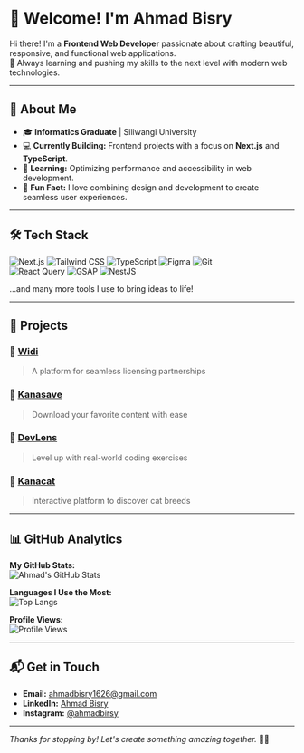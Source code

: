 # 🌟 Welcome! I'm Ahmad Bisry

Hi there! I'm a **Frontend Web Developer** passionate about crafting beautiful, responsive, and functional web applications.  
🚀 Always learning and pushing my skills to the next level with modern web technologies.

---

## 🚀 About Me

- 🎓 **Informatics Graduate** | Siliwangi University  
- 💻 **Currently Building:** Frontend projects with a focus on **Next.js** and **TypeScript**.  
- 🌱 **Learning:** Optimizing performance and accessibility in web development.  
- 🎯 **Fun Fact:** I love combining design and development to create seamless user experiences.  

---

## 🛠️ Tech Stack

![Next.js](https://img.shields.io/badge/Next.js-000000?style=for-the-badge&logo=nextdotjs&logoColor=white)
![Tailwind CSS](https://img.shields.io/badge/Tailwind_CSS-38B2AC?style=for-the-badge&logo=tailwind-css&logoColor=white)
![TypeScript](https://img.shields.io/badge/TypeScript-007ACC?style=for-the-badge&logo=typescript&logoColor=white)
![Figma](https://img.shields.io/badge/Figma-F24E1E?style=for-the-badge&logo=figma&logoColor=white)
![Git](https://img.shields.io/badge/Git-F05032?style=for-the-badge&logo=git&logoColor=white)  
![React Query](https://img.shields.io/badge/React_Query-FF4154?style=for-the-badge&logo=react-query&logoColor=white)
![GSAP](https://img.shields.io/badge/GSAP-88CE02?style=for-the-badge&logo=greensock&logoColor=white)
![NestJS](https://img.shields.io/badge/NestJS-E0234E?style=for-the-badge&logo=nestjs&logoColor=white)

…and many more tools I use to bring ideas to life!

---

## 🌟 Projects

### 🔗 [Widi](https://www.widi.web.id/)  
> A platform for seamless licensing partnerships

### 🔗 [Kanasave](https://kanasave.vercel.app/)  
> Download your favorite content with ease

### 🔗 [DevLens](https://thedevlens.vercel.app/)  
> Level up with real-world coding exercises

### 🔗 [Kanacat](https://kanacat.vercel.app/)  
> Interactive platform to discover cat breeds 

---

## 📊 GitHub Analytics

**My GitHub Stats:**  
![Ahmad's GitHub Stats](https://github-readme-stats.vercel.app/api?username=ahmadbisry-1626&show_icons=true&theme=radical)

**Languages I Use the Most:**  
![Top Langs](https://github-readme-stats.vercel.app/api/top-langs/?username=ahmadbisry-1626&layout=compact&theme=radical)

**Profile Views:**  
![Profile Views](https://komarev.com/ghpvc/?username=ahmadbisry-1626&color=blueviolet&style=flat-square)

---

## 📬 Get in Touch

- **Email:** [ahmadbisry1626@gmail.com](mailto:ahmadbisry1626@gmail.com)  
- **LinkedIn:** [Ahmad Bisry](https://linkedin.com/in/ahmadbisry/)  
- **Instagram:** [@ahmadbirsy](https://www.instagram.com/ahmadbirsy/)  

---

*Thanks for stopping by! Let's create something amazing together.* 🎨🚀
